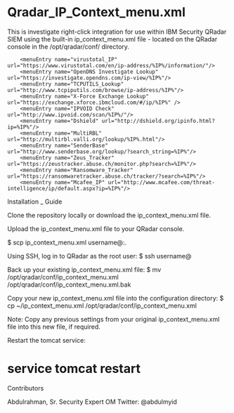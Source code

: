 # Qradar_IP_Context_menu.xml


This is investigate right-click integration for use within IBM Security QRadar SIEM using the built-in ip_context_menu.xml file - located on the QRadar console in the /opt/qradar/conf/ directory.
       
        <menuEntry name="virustotal_IP" url="https://www.virustotal.com/en/ip-address/%IP%/information/"/>
        <menuEntry name="OpenDNS Investigate Lookup" url="https://investigate.opendns.com/ip-view/%IP%"/>
        <menuEntry name="TCPUTILS_Lookup" url="http://www.tcpiputils.com/browse/ip-address/%IP%"/>
        <menuEntry name="X-Force Exchange Lookup" url="https://exchange.xforce.ibmcloud.com/#/ip/%IP%" />
        <menuEntry name="IPVOID Check" url="http://www.ipvoid.com/scan/%IP%/"/>
        <menuEntry name="Dshield" url="http://dshield.org/ipinfo.html?ip=%IP%"/>
        <menuEntry name="MultiRBL" url="http://multirbl.valli.org/lookup/%IP%.html"/>
        <menuEntry name="SenderBase" url="http://www.senderbase.org/lookup/?search_string=%IP%"/>
        <menuEntry name="Zeus_Tracker" url="https://zeustracker.abuse.ch/monitor.php?search=%IP%"/>
        <menuEntry name="Ransomware_Tracker" url="https://ransomwaretracker.abuse.ch/tracker/?search=%IP%"/>
        <menuEntry name="Mcafee_IP" url="http://www.mcafee.com/threat-intelligence/ip/default.aspx?ip=%IP%"/>


Installation _ Guide 

Clone the repository locally or download the ip_context_menu.xml file.

Upload the ip_context_menu.xml file to your QRadar console.

$ scp ip_context_menu.xml username@<QRadar console IP>:.

Using SSH, log in to QRadar as the root user:
$ ssh username@<QRadar console IP>

Back up your existing ip_context_menu.xml file:
$ mv /opt/qradar/conf/ip_context_menu.xml /opt/qradar/conf/ip_context_menu.xml.bak

Copy your new ip_context_menu.xml file into the configuration directory:
$ cp ~/ip_context_menu.xml /opt/qradar/conf/ip_context_menu.xml

Note: Copy any previous settings from your original ip_context_menu.xml file into this new file, if required.

Restart the tomcat service:
# service tomcat restart

Contributors

Abdulrahman, Sr. Security Expert
OM
Twitter: @abdulmyid
